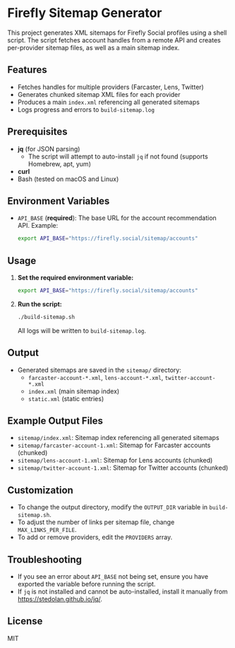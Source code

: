 # Firefly Sitemap Generator

This project generates XML sitemaps for Firefly Social profiles using a shell script. The script fetches account handles from a remote API and creates per-provider sitemap files, as well as a main sitemap index.

## Features
- Fetches handles for multiple providers (Farcaster, Lens, Twitter)
- Generates chunked sitemap XML files for each provider
- Produces a main `index.xml` referencing all generated sitemaps
- Logs progress and errors to `build-sitemap.log`

## Prerequisites
- **jq** (for JSON parsing)
  - The script will attempt to auto-install `jq` if not found (supports Homebrew, apt, yum)
- **curl**
- Bash (tested on macOS and Linux)

## Environment Variables
- `API_BASE` (**required**): The base URL for the account recommendation API. Example:
  ```sh
  export API_BASE="https://firefly.social/sitemap/accounts"
  ```

## Usage
1. **Set the required environment variable:**
   ```sh
   export API_BASE="https://firefly.social/sitemap/accounts"
   ```
2. **Run the script:**
   ```sh
   ./build-sitemap.sh
   ```
   All logs will be written to `build-sitemap.log`.

## Output
- Generated sitemaps are saved in the `sitemap/` directory:
  - `farcaster-account-*.xml`, `lens-account-*.xml`, `twitter-account-*.xml`
  - `index.xml` (main sitemap index)
  - `static.xml` (static entries)

## Example Output Files
- `sitemap/index.xml`: Sitemap index referencing all generated sitemaps
- `sitemap/farcaster-account-1.xml`: Sitemap for Farcaster accounts (chunked)
- `sitemap/lens-account-1.xml`: Sitemap for Lens accounts (chunked)
- `sitemap/twitter-account-1.xml`: Sitemap for Twitter accounts (chunked)

## Customization
- To change the output directory, modify the `OUTPUT_DIR` variable in `build-sitemap.sh`.
- To adjust the number of links per sitemap file, change `MAX_LINKS_PER_FILE`.
- To add or remove providers, edit the `PROVIDERS` array.

## Troubleshooting
- If you see an error about `API_BASE` not being set, ensure you have exported the variable before running the script.
- If `jq` is not installed and cannot be auto-installed, install it manually from https://stedolan.github.io/jq/.

## License
MIT
